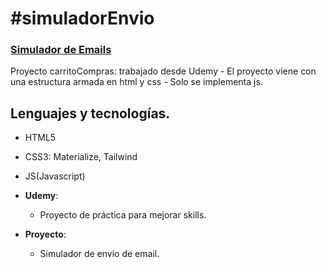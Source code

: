 # #simuladorEnvio

### [Simulador de Emails](https://megagringa.github.io/simuladorEnvio/index.html)

Proyecto carritoCompras: trabajado desde Udemy - El proyecto viene con una estructura armada en html y css - 
         Solo se implementa js. 


## Lenguajes y tecnologías.

- HTML5
- CSS3: Materialize, Tailwind
- JS(Javascript)

- **Udemy**:
    - Proyecto de práctica para mejorar skills.
    
- **Proyecto**:
    - Simulador de envio de email. 
